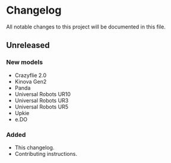 # Changelog

All notable changes to this project will be documented in this file.

## Unreleased

### New models

- Crazyflie 2.0
- Kinova Gen2
- Panda
- Universal Robots UR10
- Universal Robots UR3
- Universal Robots UR5
- Upkie
- e.DO

### Added

- This changelog.
- Contributing instructions.
